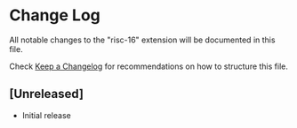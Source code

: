 # Change Log

All notable changes to the "risc-16" extension will be documented in this file.

Check [Keep a Changelog](http://keepachangelog.com/) for recommendations on how to structure this file.

## [Unreleased]

- Initial release